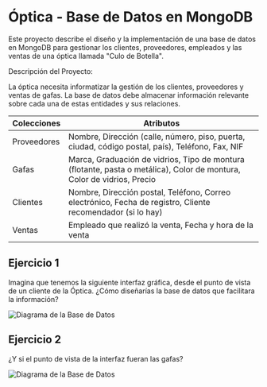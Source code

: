 # Óptica - Base de Datos en MongoDB

Este proyecto describe el diseño y la implementación de una base de datos en MongoDB para gestionar los clientes, proveedores, empleados y las ventas de una óptica llamada "Culo de Botella".

Descripción del Proyecto:

La óptica necesita informatizar la gestión de los clientes, proveedores y ventas de gafas. La base de datos debe almacenar información relevante sobre cada una de estas entidades y sus relaciones.

| **Colecciones**  | **Atributos**                                                                                                          |
|------------------|------------------------------------------------------------------------------------------------------------------------|
| Proveedores      | Nombre, Dirección (calle, número, piso, puerta, ciudad, código postal, país), Teléfono, Fax, NIF                       |
| Gafas            | Marca, Graduación de vidrios, Tipo de montura (flotante, pasta o metálica), Color de montura, Color de vidrios, Precio |
| Clientes         | Nombre, Dirección postal, Teléfono, Correo electrónico, Fecha de registro, Cliente recomendador (si lo hay)            |
| Ventas           | Empleado que realizó la venta, Fecha y hora de la venta                                                                |


## Ejercicio 1

Imagina que tenemos la siguiente interfaz gráfica, desde el punto de vista de un cliente de la Óptica. ¿Cómo diseñarías la base de datos que facilitara la información?

![Diagrama de la Base de Datos](./Ejercicio1/imagen1PHP.jpg)


## Ejercicio 2

¿Y si el punto de vista de la interfaz fueran las gafas?

![Diagrama de la Base de Datos](./Ejercicio2/imagen2PHP.jpg)
 
 

